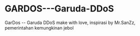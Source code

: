 # GARDOS---Garuda-DDoS
GarDos -- Garuda DDoS make with love, inspirasi by Mr.SanZz, pemerintahan kemungkinan jebol
